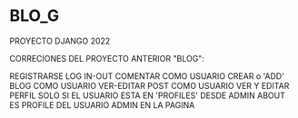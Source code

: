 # BLO_G
PROYECTO DJANGO 2022

CORRECIONES DEL PROYECTO ANTERIOR "BLOG":

REGISTRARSE
LOG IN-OUT
COMENTAR COMO USUARIO
CREAR o 'ADD' BLOG COMO USUARIO
VER-EDITAR POST COMO USUARIO
VER Y EDITAR PERFIL SOLO SI EL USUARIO ESTA EN 'PROFILES' DESDE ADMIN
ABOUT ES PROFILE DEL USUARIO ADMIN EN LA PAGINA
